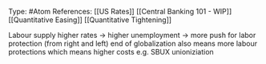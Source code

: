 Type: #Atom 
References: [[US Rates]] [[Central Banking 101 - WIP]] [[Quantitative Easing]] [[Quantitative Tightening]]

Labour supply
higher rates -> higher unemployment -> more push for labor protection (from right and left)
end of globalization also means more labour protections which means higher costs
e.g. SBUX unioniziation

